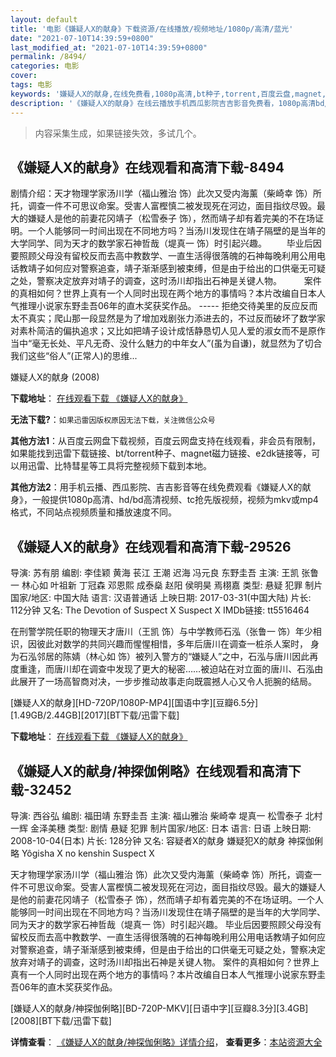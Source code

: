 ```yaml
---
layout: default
title: '电影《嫌疑人X的献身》下载资源/在线播放/视频地址/1080p/高清/蓝光'
date: "2021-07-10T14:39:59+0800"
last_modified_at: "2021-07-10T14:39:59+0800"
permalink: /8494/
categories: 电影
cover:
tags: 电影
keywords: '嫌疑人X的献身,在线免费看,1080p高清,bt种子,torrent,百度云盘,magnet,磁力链,迅雷下载资源'
description: '《嫌疑人X的献身》在线云播放手机西瓜影院吉吉影音免费看，1080p高清bd/hd未删减完整版和tc抢先枪版，mkv/mp4格式，附带bt/torrent种子、magnet/磁力链、百度云盘、网盘资源迅雷下载链接'
---
```


>内容采集生成，如果链接失效，多试几个。


## 《嫌疑人X的献身》在线观看和高清下载-8494

剧情介绍：天才物理学家汤川学（福山雅治 饰）此次又受内海薰（柴崎幸 饰）所托，调查一件不可思议命案。受害人富樫慎二被发现死在河边，面目指纹尽毁。最大的嫌疑人是他的前妻花冈靖子（松雪泰子 饰），然而靖子却有着完美的不在场证明。一个人能够同一时间出现在不同地方吗？当汤川发现住在靖子隔壁的是当年的大学同学、同为天才的数学家石神哲哉（堤真一 饰）时引起兴趣。 　　毕业后因要照顾父母没有留校反而去高中教数学、一直生活得很落魄的石神每晚利用公用电话教靖子如何应对警察追查，靖子渐渐感到被束缚，但是由于给出的口供毫无可疑之处，警察决定放弃对靖子的调查，这时汤川却指出石神是关键人物。  　　案件的真相如何？世界上真有一个人同时出现在两个地方的事情吗？本片改编自日本人气推理小说家东野圭吾06年的直木奖获奖作品。 ----- 拒绝交待美里的反应反而太不真实；爬山那一段显然是为了增加戏剧张力添进去的，不过反而破坏了数学家对素朴简洁的偏执追求；又比如把靖子设计成恬静恳切人见人爱的淑女而不是原作当中“毫无长处、平凡无奇、没什么魅力的中年女人”(虽为自谦)，就显然为了切合我们这些“俗人”(正常人)的思维...


嫌疑人X的献身 (2008)

**下载地址**： [在线观看下载 《嫌疑人X的献身》](https://www.btbtdy.me/btdy/dy4109.html) 


**无法下载?**：`如果迅雷因版权原因无法下载，关注微信公众号 `

**其他方法1**：从百度云网盘下载视频，百度云网盘支持在线观看，非会员有限制，如果能找到迅雷下载链接、bt/torrent种子、magnet磁力链接、e2dk链接等，可以用迅雷、比特彗星等工具将完整视频下载到本地。

**其他方法2**：用手机云播、西瓜影院、吉吉影音等在线免费观看《嫌疑人X的献身》，一般提供1080p高清、hd/bd高清视频、tc抢先版视频，视频为mkv或mp4格式，不同站点视频质量和播放速度不同。


## 《嫌疑人X的献身》在线观看和高清下载-29526

导演: 苏有朋 编剧: 李佳颖 黄海 苌江 王潮 迟海 冯元良 东野圭吾 主演: 王凯 张鲁一 林心如 叶祖新 丁冠森 邓恩熙 成泰燊 赵阳 侯明昊 焉栩嘉 类型: 悬疑 犯罪 制片国家/地区: 中国大陆 语言: 汉语普通话 上映日期: 2017-03-31(中国大陆) 片长: 112分钟 又名: The Devotion of Suspect X Suspect X IMDb链接: tt5516464

在刑警学院任职的物理天才唐川（王凯 饰）与中学教师石泓（张鲁一 饰）年少相识，因彼此对数学的共同兴趣而惺惺相惜，多年后唐川在调查一桩杀人案时， 身为石泓邻居的陈婧（林心如 饰）被列入警方的“嫌疑人”之中，石泓与唐川因此再度重逢，而唐川却在调查中发现了更大的秘密……被迫站在对立面的唐川、石泓由此展开了一场高智商对决，一步步推动故事走向既震撼人心又令人扼腕的结局。


[嫌疑人X的献身][HD-720P/1080P-MP4][国语中字][豆瓣6.5分][1.49GB/2.44GB][2017][BT下载/迅雷下载]

**下载地址**： [在线观看下载 《嫌疑人X的献身》](https://www.btdx8.com/torrent/xyrxdxs_2017.html) 


## 《嫌疑人X的献身/神探伽俐略》在线观看和高清下载-32452

导演: 西谷弘 编剧: 福田靖 东野圭吾 主演: 福山雅治 柴崎幸 堤真一 松雪泰子 北村一辉 金泽美穗 类型: 剧情 悬疑 犯罪 制片国家/地区: 日本 语言: 日语 上映日期: 2008-10-04(日本) 片长: 128分钟 又名: 容疑者X的献身 嫌疑犯X的献身 神探伽俐略 Yôgisha X no kenshin Suspect X

天才物理学家汤川学（福山雅治 饰）此次又受内海薰（柴崎幸 饰）所托，调查一件不可思议命案。受害人富樫慎二被发现死在河边，面目指纹尽毁。最大的嫌疑人是他的前妻花冈靖子（松雪泰子 饰），然而靖子却有着完美的不在场证明。一个人能够同一时间出现在不同地方吗？当汤川发现住在靖子隔壁的是当年的大学同学、同为天才的数学家石神哲哉（堤真一 饰）时引起兴趣。 毕业后因要照顾父母没有留校反而去高中教数学、一直生活得很落魄的石神每晚利用公用电话教靖子如何应对警察追查，靖子渐渐感到被束缚，但是由于给出的口供毫无可疑之处，警察决定放弃对靖子的调查，这时汤川却指出石神是关键人物。 案件的真相如何？世界上真有一个人同时出现在两个地方的事情吗？本片改编自日本人气推理小说家东野圭吾06年的直木奖获奖作品。


[嫌疑人X的献身/神探伽俐略][BD-720P-MKV][日语中字][豆瓣8.3分][3.4GB][2008][BT下载/迅雷下载]

**详情查看**： [《嫌疑人X的献身/神探伽俐略》详情介绍](/movie/32452/)， **查看更多**：[本站资源大全](/movie/t/all/)

